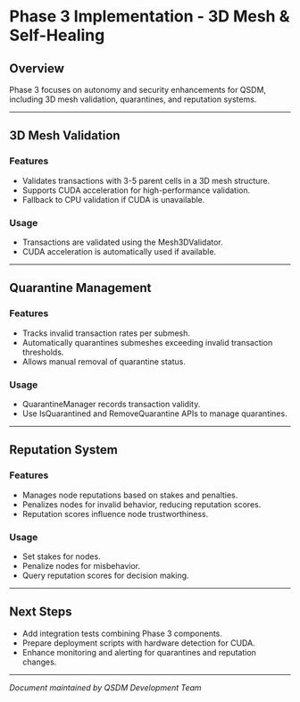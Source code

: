 # Phase 3 Implementation - 3D Mesh & Self-Healing

## Overview
Phase 3 focuses on autonomy and security enhancements for QSDM, including 3D mesh validation, quarantines, and reputation systems.

---

## 3D Mesh Validation

### Features
- Validates transactions with 3-5 parent cells in a 3D mesh structure.
- Supports CUDA acceleration for high-performance validation.
- Fallback to CPU validation if CUDA is unavailable.

### Usage
- Transactions are validated using the Mesh3DValidator.
- CUDA acceleration is automatically used if available.

---

## Quarantine Management

### Features
- Tracks invalid transaction rates per submesh.
- Automatically quarantines submeshes exceeding invalid transaction thresholds.
- Allows manual removal of quarantine status.

### Usage
- QuarantineManager records transaction validity.
- Use IsQuarantined and RemoveQuarantine APIs to manage quarantines.

---

## Reputation System

### Features
- Manages node reputations based on stakes and penalties.
- Penalizes nodes for invalid behavior, reducing reputation scores.
- Reputation scores influence node trustworthiness.

### Usage
- Set stakes for nodes.
- Penalize nodes for misbehavior.
- Query reputation scores for decision making.

---

## Next Steps

- Add integration tests combining Phase 3 components.
- Prepare deployment scripts with hardware detection for CUDA.
- Enhance monitoring and alerting for quarantines and reputation changes.

---

*Document maintained by QSDM Development Team*
